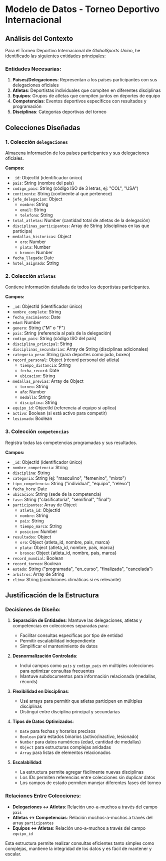 # Modelo de Datos - Torneo Deportivo Internacional

## Análisis del Contexto

Para el Torneo Deportivo Internacional de *GlobalSports Union*, he identificado las siguientes entidades principales:

### Entidades Necesarias:
1. **Países/Delegaciones**: Representan a los países participantes con sus delegaciones oficiales
2. **Atletas**: Deportistas individuales que compiten en diferentes disciplinas
3. **Equipos**: Grupos de atletas que compiten juntos en deportes de equipo
4. **Competencias**: Eventos deportivos específicos con resultados y programación
5. **Disciplinas**: Categorías deportivas del torneo

## Colecciones Diseñadas

### 1. Colección `delegaciones`
Almacena información de los países participantes y sus delegaciones oficiales.

**Campos:**
- `_id`: ObjectId (identificador único)
- `pais`: String (nombre del país)
- `codigo_pais`: String (código ISO de 3 letras, ej: "COL", "USA")
- `continente`: String (continente al que pertenece)
- `jefe_delegacion`: Object
  - `nombre`: String
  - `email`: String
  - `telefono`: String
- `total_atletas`: Number (cantidad total de atletas de la delegación)
- `disciplinas_participantes`: Array de String (disciplinas en las que participa)
- `medallas_historicas`: Object
  - `oro`: Number
  - `plata`: Number
  - `bronce`: Number
- `fecha_llegada`: Date
- `hotel_asignado`: String

### 2. Colección `atletas`
Contiene información detallada de todos los deportistas participantes.

**Campos:**
- `_id`: ObjectId (identificador único)
- `nombre_completo`: String
- `fecha_nacimiento`: Date
- `edad`: Number
- `genero`: String ("M" o "F")
- `pais`: String (referencia al país de la delegación)
- `codigo_pais`: String (código ISO del país)
- `disciplina_principal`: String
- `disciplinas_secundarias`: Array de String (disciplinas adicionales)
- `categoria_peso`: String (para deportes como judo, boxeo)
- `record_personal`: Object (récord personal del atleta)
  - `tiempo_distancia`: String
  - `fecha_record`: Date
  - `ubicacion`: String
- `medallas_previas`: Array de Object
  - `torneo`: String
  - `año`: Number
  - `medalla`: String
  - `disciplina`: String
- `equipo_id`: ObjectId (referencia al equipo si aplica)
- `activo`: Boolean (si está activo para competir)
- `lesionado`: Boolean

### 3. Colección `competencias`
Registra todas las competencias programadas y sus resultados.

**Campos:**
- `_id`: ObjectId (identificador único)
- `nombre_competencia`: String
- `disciplina`: String
- `categoria`: String (ej: "masculino", "femenino", "mixto")
- `tipo_competencia`: String ("individual", "equipo", "relevo")
- `fecha_hora`: Date
- `ubicacion`: String (sede de la competencia)
- `fase`: String ("clasificatoria", "semifinal", "final")
- `participantes`: Array de Object
  - `atleta_id`: ObjectId
  - `nombre`: String
  - `pais`: String
  - `tiempo_marca`: String
  - `posicion`: Number
- `resultados`: Object
  - `oro`: Object {atleta_id, nombre, pais, marca}
  - `plata`: Object {atleta_id, nombre, pais, marca}
  - `bronce`: Object {atleta_id, nombre, pais, marca}
- `record_mundial`: Boolean
- `record_torneo`: Boolean
- `estado`: String ("programada", "en_curso", "finalizada", "cancelada")
- `arbitros`: Array de String
- `clima`: String (condiciones climáticas si es relevante)

## Justificación de la Estructura

### Decisiones de Diseño:

1. **Separación de Entidades**: Mantuve las delegaciones, atletas y competencias en colecciones separadas para:
   - Facilitar consultas específicas por tipo de entidad
   - Permitir escalabilidad independiente
   - Simplificar el mantenimiento de datos

2. **Desnormalización Controlada**: 
   - Incluí campos como `pais` y `codigo_pais` en múltiples colecciones para optimizar consultas frecuentes
   - Mantuve subdocumentos para información relacionada (medallas, récords)

3. **Flexibilidad en Disciplinas**:
   - Usé arrays para permitir que atletas participen en múltiples disciplinas
   - Distinguí entre disciplina principal y secundarias

4. **Tipos de Datos Optimizados**:
   - `Date` para fechas y horarios precisos
   - `Boolean` para estados binarios (activo/inactivo, lesionado)
   - `Number` para datos numéricos (edad, cantidad de medallas)
   - `Object` para estructuras complejas anidadas
   - `Array` para listas de elementos relacionados

5. **Escalabilidad**:
   - La estructura permite agregar fácilmente nuevas disciplinas
   - Los IDs permiten referencias entre colecciones sin duplicar datos
   - Los campos de estado permiten manejar diferentes fases del torneo

### Relaciones Entre Colecciones:

- **Delegaciones ↔ Atletas**: Relación uno-a-muchos a través del campo `pais`
- **Atletas ↔ Competencias**: Relación muchos-a-muchos a través del array `participantes`
- **Equipos ↔ Atletas**: Relación uno-a-muchos a través del campo `equipo_id`

Esta estructura permite realizar consultas eficientes tanto simples como complejas, mantiene la integridad de los datos y es fácil de mantener y escalar.